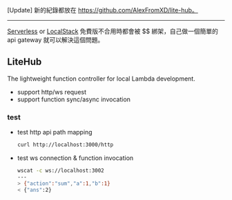 [Update] 新的紀錄都放在 https://github.com/AlexFromXD/lite-hub。

---

[Serverless](https://www.serverless.com/) or [LocalStack](https://www.localstack.cloud/) 免費版不合用時都會被 $$ 綁架，自己做一個簡單的 api gateway 就可以解決這個問題。

## LiteHub

The lightweight function controller for local Lambda development.

- support http/ws request
- support function sync/async invocation

### test

- test http api path mapping

  ```sh
  curl http://localhost:3000/http
  ```

- test ws connection & function invocation

  ```sh
  wscat -c ws://localhost:3002
  ---
  > {"action":"sum","a":1,"b":1}
  < {"ans":2}
  ```
